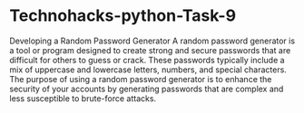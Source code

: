 # Technohacks-python-Task-9
Developing a Random Password Generator
A random password generator is a tool or program designed to create strong and secure passwords that are difficult for others to guess or crack. These passwords typically include a mix of uppercase and lowercase letters, numbers, and special characters. The purpose of using a random password generator is to enhance the security of your accounts by generating passwords that are complex and less susceptible to brute-force attacks.
